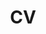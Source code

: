 ---
layout: archive
title: "CV"
permalink: files/Resume_Varun_Babbar.pdf
author_profile: true
redirect_from:
  - /cv/
  - /files/Resume_Varun_Babbar.pdf
---